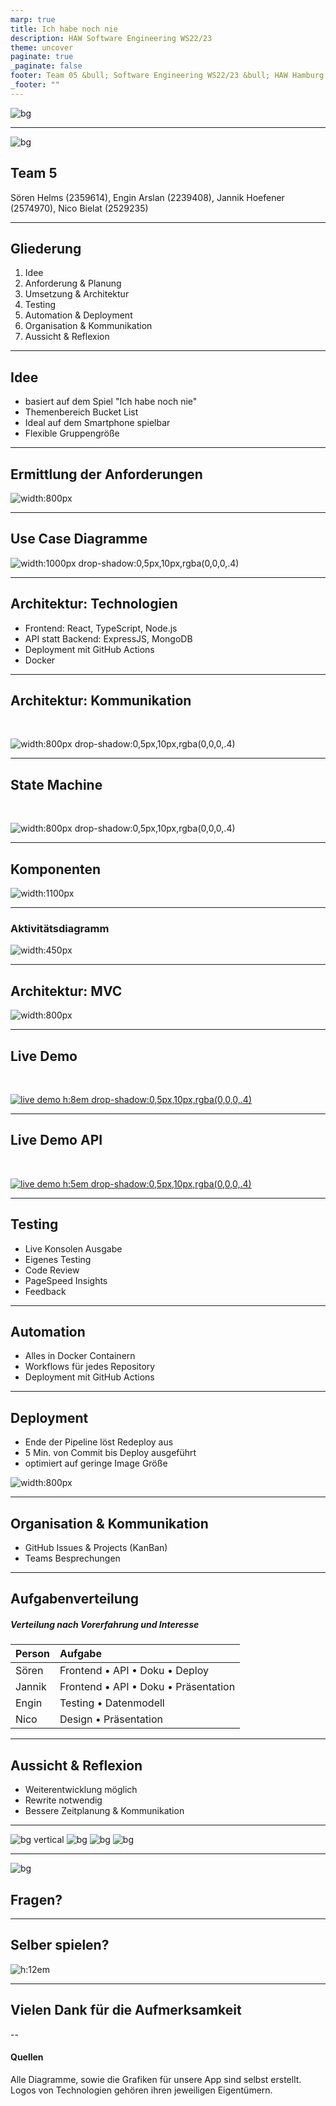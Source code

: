 ```yaml
---
marp: true
title: Ich habe noch nie
description: HAW Software Engineering WS22/23
theme: uncover
paginate: true
_paginate: false
footer: Team 05 &bull; Software Engineering WS22/23 &bull; HAW Hamburg
_footer: ""
---
```


![bg](./assets/full.png)

<!-- presenter notes als HTML kommentare -->

---

![bg](./assets/haw-bg.png)

## Team 5

Sören Helms (2359614), Engin Arslan (2239408), 
Jannik Hoefener (2574970), Nico Bielat (2529235)

---

## Gliederung

1. Idee
2. Anforderung & Planung
3. Umsetzung & Architektur
4. Testing
5. Automation & Deployment
6. Organisation & Kommunikation
7. Aussicht & Reflexion

<!-- Nico -->
---

## Idee

- basiert auf dem Spiel "Ich habe noch nie"
- Themenbereich Bucket List
- Ideal auf dem Smartphone spielbar
- Flexible Gruppengröße

<!-- Die Idee neu übertragen, Uni-freundliches Thema, -->

<!-- Nico -->

---

## Ermittlung der Anforderungen

![width:800px](./assets/d-mockup.jpeg)

<!-- Mockup der ersten Stunde -->

<!-- Jannik -->

---

## Use Case Diagramme

![width:1000px drop-shadow:0,5px,10px,rgba(0,0,0,.4)](./assets/d-uc-combo.png)

<!-- gute wahl? -->

<!-- Jannik -->

---

## Architektur: Technologien

* Frontend: React, TypeScript, Node.js
* API statt Backend: ExpressJS, MongoDB
* Deployment mit GitHub Actions
* Docker

<!-- one by one durchgehen -->

<!-- Jannik -->

---

## Architektur: Kommunikation

<br />

![width:800px drop-shadow:0,5px,10px,rgba(0,0,0,.4)](./assets/services.png)

<!-- Kommunikation FE zu API, API zu DB -->
<!-- hier vllt auch kurz auf die API eingehen und die Doku in der Live Demo zeigen -->

<!-- Jannik -->

---

## State Machine

<br />

![width:800px drop-shadow:0,5px,10px,rgba(0,0,0,.4)](./assets/state-machine.png)

<!-- Spielablauf in drei Phasen als State Machine, danach folgt das Aktivitätsd. -->

<!-- Jannik -->

---

## Komponenten

![width:1100px](./assets/d-objekt.png)

<!-- Der Aufbau der App gesehen in Komponenten, die teils neue Komponenten bilden -->

<!-- Jannik -->

---

### Aktivitätsdiagramm

![width:450px](./assets/d-activity.png)

<!-- Jannik -->

---

## Architektur: MVC

![width:800px](./assets/d-mvc.png)

<!-- vereinfachte Darstellung, da wir kein Backend haben. Nur Views die auch M und C haben dargestellt -->

<!-- Jannik -->

---

## Live Demo

<br />

<!-- in die Live Demo wechseln -->

[![live demo h:8em drop-shadow:0,5px,10px,rgba(0,0,0,.4)](./assets/map.png)](https://ihnn.x5f.de/)

<!-- Nico -->

---

## Live Demo API

<br />

<!-- in die Live Demo wechseln -->

[![live demo h:5em drop-shadow:0,5px,10px,rgba(0,0,0,.4)](./assets/plane.png)](https://api.ihnn.x5f.de/)

<!-- Sören -->

---

## Testing

* Live Konsolen Ausgabe
* Eigenes Testing
* Code Review
* PageSpeed Insights
* Feedback

<!-- one by one -->
<!-- der Docker Build ist natürlich auch eine Art test, baut es nicht, wird gar nicht erst deployed... -->

<!-- Engin -->

---

## Automation

- Alles in Docker Containern
- Workflows für jedes Repository
- Deployment mit GitHub Actions

<!-- alle Teile des Projekts; Code, Doku und Präsi werden gebaut und ausgeliefert -->

<!-- Sören -->

---

## Deployment

- Ende der Pipeline löst Redeploy aus
- 5 Min. von Commit bis Deploy ausgeführt
- optimiert auf geringe Image Größe

![width:800px](./assets/ghcr-packages.png)

<!-- oft sogar schneller -->
<!-- Sören -->

---

## Organisation & Kommunikation

- GitHub Issues & Projects (KanBan)
- Teams Besprechungen

<!-- darlegen das wasserfall eher suboptimal lief, da alles auf zwei Meilensteine aufgeteilt wurde; das eher aber auch wegen des fatalen Zeitmanagements -->

<!-- Engin -->

---

## Aufgabenverteilung

##### Verteilung nach Vorerfahrung und Interesse

| Person | Aufgabe |
|:--- |:--- |
| Sören | Frontend &bull; API &bull; Doku &bull; Deploy |
| Jannik | Frontend &bull; API &bull; Doku &bull; Präsentation |
| Engin | Testing &bull; Datenmodell |
| Nico | Design &bull; Präsentation |

<!-- Engin -->

---

## Aussicht & Reflexion

- Weiterentwicklung möglich
- Rewrite notwendig
- Bessere Zeitplanung & Kommunikation

<!-- Nach einem Rewrite könnten neue Funktionen einfach als weitere Komponenten eingebaut werden -->
<!-- bessere Worte für den Review finden -->

<!-- Nico -->

---

<!-- _footer: "" -->
![bg vertical](./assets/tech-1-app.png)
![bg](./assets/tech-2-api.png)
![bg](./assets/tech-3-docs.png)
![bg](./assets/tech-4-marp.png)

<!-- Sören -->

---

![bg](/assets/background.png)

## Fragen?

<!-- Entsprechend des Ressort -->

---

## Selber spielen?

<!-- QR Code damit die Leute sich das dann auch selbst anschauen können -->

![h:12em](./assets/qr.png)

---

## Vielen Dank für die Aufmerksamkeit

--

#### Quellen

Alle Diagramme, sowie die Grafiken für unsere App sind selbst erstellt. Logos von Technologien gehören ihren jeweiligen Eigentümern.

<!-- den rest bitte hier nachschauen:
[marp-cli-example](https://github.com/yhatt/marp-cli-example)
-->
